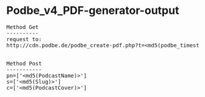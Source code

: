 # Podbe_v4_PDF-generator-output

<pre>
Method Get
----------
request to:
http://cdn.podbe.de/podbe_create-pdf.php?t=&lt;md5(podbe_timestamp + slug + qr)>


Method Post
-----------
pn=['&lt;md5(PodcastName)>']
s=['&lt;md5(Slug)>']
c=['&lt;md5(PodcastCover)>']
</pre>
